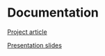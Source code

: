 # Documentation

[Project article](https://docs.google.com/document/d/1oSKhLLadXm2P_d6VcaeRglgQydyM1jIp/edit?usp=sharing&ouid=108596113326477621020&rtpof=true&sd=true)

[Presentation slides](https://www.canva.com/design/DAFPBUKzt6c/aCI860wut6X0Ot81UlDzkQ/view?utm_content=DAFPBUKzt6c&utm_campaign=designshare&utm_medium=link&utm_source=publishsharelink)
